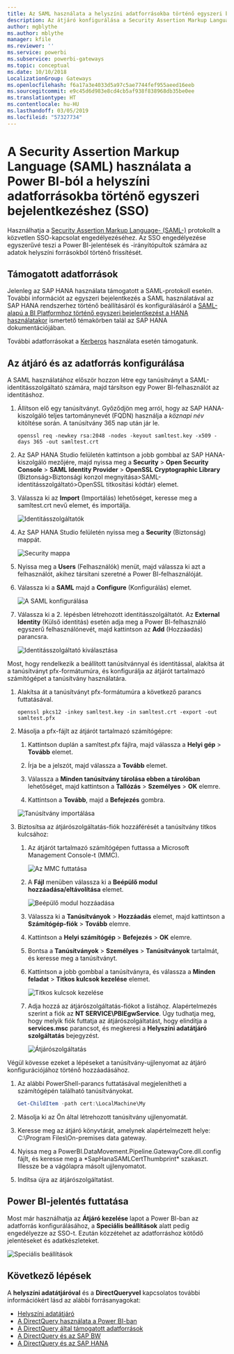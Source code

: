 ```yaml
---
title: Az SAML használata a helyszíni adatforrásokba történő egyszeri bejelentkezéshez (SSO)
description: Az átjáró konfigurálása a Security Assertion Markup Language (SAML) használatával a Power BI-ból a helyszíni adatforrásokba történő egyszeri bejelentkezés (SSO) engedélyezéséhez.
author: mgblythe
ms.author: mblythe
manager: kfile
ms.reviewer: ''
ms.service: powerbi
ms.subservice: powerbi-gateways
ms.topic: conceptual
ms.date: 10/10/2018
LocalizationGroup: Gateways
ms.openlocfilehash: f6a17a3e4033d5a97c5ae7744fef955aeed16eeb
ms.sourcegitcommit: e9c45d6d983e8cd4cb5af938f838968db35be0ee
ms.translationtype: HT
ms.contentlocale: hu-HU
ms.lasthandoff: 03/05/2019
ms.locfileid: "57327734"
---
```

# <a name="use-security-assertion-markup-language-saml-for-single-sign-on-sso-from-power-bi-to-on-premises-data-sources"></a>A Security Assertion Markup Language (SAML) használata a Power BI-ból a helyszíni adatforrásokba történő egyszeri bejelentkezéshez (SSO)

Használhatja a [Security Assertion Markup Language- (SAML-)](https://www.onelogin.com/pages/saml) protokollt a közvetlen SSO-kapcsolat engedélyezéséhez. Az SSO engedélyezése egyszerűvé teszi a Power BI-jelentések és -irányítópultok számára az adatok helyszíni forrásokból történő frissítését.

## <a name="supported-data-sources"></a>Támogatott adatforrások

Jelenleg az SAP HANA használata támogatott a SAML-protokoll esetén. További információt az egyszeri bejelentkezés a SAML használatával az SAP HANA rendszerhez történő beállításáról és konfigurálásáról a [SAML-alapú a BI Platformhoz történő egyszeri bejelentkezést a HANA használatakor](https://wiki.scn.sap.com/wiki/display/SAPHANA/SAML+SSO+for+BI+Platform+to+HANA) ismertető témakörben talál az SAP HANA dokumentációjában.

További adatforrásokat a [Kerberos](service-gateway-sso-kerberos.md) használata esetén támogatunk.

## <a name="configuring-the-gateway-and-data-source"></a>Az átjáró és az adatforrás konfigurálása

A SAML használatához először hozzon létre egy tanúsítványt a SAML-identitásszolgáltató számára, majd társítson egy Power BI-felhasználót az identitáshoz.

1. Állítson elő egy tanúsítványt. Győződjön meg arról, hogy az SAP HANA-kiszolgáló teljes tartománynevét (FQDN) használja a *köznapi név* kitöltése során. A tanúsítvány 365 nap után jár le.

    ```
    openssl req -newkey rsa:2048 -nodes -keyout samltest.key -x509 -days 365 -out samltest.crt
    ```

1. Az SAP HANA Studio felületén kattintson a jobb gombbal az SAP HANA-kiszolgáló mezőjére, majd nyissa meg a **Security** > **Open Security Console** > **SAML Identity Provider** > **OpenSSL Cryptographic Library** (Biztonság>Biztonsági konzol megnyitása>SAML-identitásszolgáltató>OpenSSL titkosítási kódtár) elemet.

1. Válassza ki az **Import** (Importálás) lehetőséget, keresse meg a samltest.crt nevű elemet, és importálja.

    ![Identitásszolgáltatók](media/service-gateway-sso-saml/identity-providers.png)

1. Az SAP HANA Studio felületén nyissa meg a **Security** (Biztonság) mappát.

    ![Security mappa](media/service-gateway-sso-saml/security-folder.png)

1. Nyissa meg a **Users** (Felhasználók) menüt, majd válassza ki azt a felhasználót, akihez társítani szeretné a Power BI-felhasználóját.

1. Válassza ki a **SAML** majd a **Configure** (Konfigurálás) elemet.

    ![A SAML konfigurálása](media/service-gateway-sso-saml/configure-saml.png)

1. Válassza ki a 2. lépésben létrehozott identitásszolgáltatót. Az **External Identity** (Külső identitás) esetén adja meg a Power BI-felhasználó egyszerű felhasználónevét, majd kattintson az **Add** (Hozzáadás) parancsra.

    ![Identitásszolgáltató kiválasztása](media/service-gateway-sso-saml/select-identity-provider.png)

Most, hogy rendelkezik a beállított tanúsítvánnyal és identitással, alakítsa át a tanúsítványt pfx-formátumúra, és konfigurálja az átjárót tartalmazó számítógépet a tanúsítvány használatára.

1. Alakítsa át a tanúsítványt pfx-formátumúra a következő parancs futtatásával.

    ```
    openssl pkcs12 -inkey samltest.key -in samltest.crt -export -out samltest.pfx
    ```

1. Másolja a pfx-fájlt az átjárót tartalmazó számítógépre:

    1. Kattintson duplán a samltest.pfx fájlra, majd válassza a **Helyi gép** > **Tovább** elemet.

    1. Írja be a jelszót, majd válassza a **Tovább** elemet.

    1. Válassza a **Minden tanúsítvány tárolása ebben a tárolóban** lehetőséget, majd kattintson a **Tallózás** > **Személyes** > **OK** elemre.

    1. Kattintson a **Tovább**, majd a **Befejezés** gombra.

    ![Tanúsítvány importálása](media/service-gateway-sso-saml/import-certificate.png)

1. Biztosítsa az átjárószolgáltatás-fiók hozzáférését a tanúsítvány titkos kulcsához:

    1. Az átjárót tartalmazó számítógépen futtassa a Microsoft Management Console-t (MMC).

        ![Az MMC futtatása](media/service-gateway-sso-saml/run-mmc.png)

    1. A **Fájl** menüben válassza ki a **Beépülő modul hozzáadása/eltávolítása** elemet.

        ![Beépülő modul hozzáadása](media/service-gateway-sso-saml/add-snap-in.png)

    1. Válassza ki a **Tanúsítványok** > **Hozzáadás** elemet, majd kattintson a **Számítógép-fiók** > **Tovább** elemre.

    1. Kattintson a **Helyi számítógép** > **Befejezés** > **OK** elemre.

    1. Bontsa a **Tanúsítványok** > **Személyes** > **Tanúsítványok** tartalmát, és keresse meg a tanúsítványt.

    1. Kattintson a jobb gombbal a tanúsítványra, és válassza a **Minden feladat** > **Titkos kulcsok kezelése** elemet.

        ![Titkos kulcsok kezelése](media/service-gateway-sso-saml/manage-private-keys.png)

    1. Adja hozzá az átjárószolgáltatás-fiókot a listához. Alapértelmezés szerint a fiók az **NT SERVICE\PBIEgwService**. Úgy tudhatja meg, hogy melyik fiók futtatja az átjárószolgáltatást, hogy elindítja a **services.msc** parancsot, és megkeresi a **Helyszíni adatátjáró szolgáltatás** bejegyzést.

        ![Átjárószolgáltatás](media/service-gateway-sso-saml/gateway-service.png)

Végül kövesse ezeket a lépéseket a tanúsítvány-ujjlenyomat az átjáró konfigurációjához történő hozzáadásához.

1. Az alábbi PowerShell-parancs futtatásával megjelenítheti a számítógépén található tanúsítványokat.

    ```powershell
    Get-ChildItem -path cert:\LocalMachine\My
    ```
1. Másolja ki az Ön által létrehozott tanúsítvány ujjlenyomatát.

1. Keresse meg az átjáró könyvtárát, amelynek alapértelmezett helye: C:\Program Files\On-premises data gateway.

1. Nyissa meg a PowerBI.DataMovement.Pipeline.GatewayCore.dll.config fájlt, és keresse meg a \*SapHanaSAMLCertThumbprint\* szakaszt. Illessze be a vágólapra másolt ujjlenyomatot.

1. Indítsa újra az átjárószolgáltatást.

## <a name="running-a-power-bi-report"></a>Power BI-jelentés futtatása

Most már használhatja az **Átjáró kezelése** lapot a Power BI-ban az adatforrás konfigurálásához, a **Speciális beállítások** alatt pedig engedélyezze az SSO-t. Ezután közzétehet az adatforráshoz kötődő jelentéseket és adatkészleteket.

![Speciális beállítások](media/service-gateway-sso-saml/advanced-settings.png)

## <a name="next-steps"></a>Következő lépések

A **helyszíni adatátjáróval** és a **DirectQueryvel** kapcsolatos további információkért lásd az alábbi forrásanyagokat:

* [Helyszíni adatátjáró](service-gateway-onprem.md)
* [A DirectQuery használata a Power BI-ban](desktop-directquery-about.md)
* [A DirectQuery által támogatott adatforrások](desktop-directquery-data-sources.md)
* [A DirectQuery és az SAP BW](desktop-directquery-sap-bw.md)
* [A DirectQuery és az SAP HANA](desktop-directquery-sap-hana.md)
